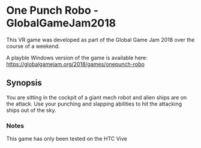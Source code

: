 # One Punch Robo - GlobalGameJam2018

This VR game was developed as part of the Global Game Jam 2018 over the course of a weekend.

A playble Windows version of the game is available here: https://globalgamejam.org/2018/games/onepunch-robo

## Synopsis

You are sitting in the cockpit of a giant mech robot and alien ships are on the attack. 
Use your punching and slapping abilities to hit the attacking ships out of the sky.

### Notes
This game has only been tested on the HTC Vive
